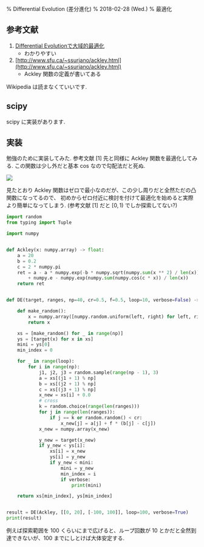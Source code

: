 % Differential Evolution (差分進化)
% 2018-02-28 (Wed.)
% 最適化

## 参考文献

1. [Differential Evolutionで大域的最適化](http://wildpie.hatenablog.com/entry/20151003/1443863102)
    - わかりやすい
1. [http://www.sfu.ca/~ssurjano/ackley.html](http://www.sfu.ca/~ssurjano/ackley.html)
    - Ackley 関数の定義が書いてある

Wikipedia は読まなくていいです.

## scipy

scipy に実装があります.

## 実装

勉強のために実装してみた.
参考文献 [1] 先と同様に Ackley 関数を最適化してみる.
この関数は少し外だと基本 cos なので勾配法だと死ぬ.

![](https://i.imgur.com/7ZqrQmU.png)

見たとおり Ackley 関数はゼロで最小なのだが、この少し周りだと全然ただの凸関数になってるので、
初めからゼロ付近に検討を付けて最適化を始めると実際より簡単になってしまう.
(参考文献 [1] だと $[0,1)$ でしか探索してない?)


```python
import random
from typing import Tuple

import numpy


def Ackley(x: numpy.array) -> float:
    a = 20
    b = 0.2
    c = 2 * numpy.pi
    ret = a - a * numpy.exp(-b * numpy.sqrt(numpy.sum(x ** 2) / len(x))) \
        + numpy.e - numpy.exp(numpy.sum(numpy.cos(c * x)) / len(x))
    return ret


def DE(target, ranges, np=40, cr=0.5, f=0.5, loop=10, verbose=False) -> Tuple[numpy.array, float]:

    def make_random():
        x = numpy.array([numpy.random.uniform(left, right) for left, right in ranges])
        return x

    xs = [make_random() for _ in range(np)]
    ys = [target(x) for x in xs]
    mini = ys[0]
    min_index = 0

    for _ in range(loop):
        for i in range(np):
            j1, j2, j3 = random.sample(range(np - 1), 3)
            a = xs[(j1 + 1) % np]
            b = xs[(j2 + 1) % np]
            c = xs[(j3 + 1) % np]
            x_new = xs[i] + 0.0
            # cross
            k = random.choice(range(len(ranges)))
            for j in range(len(ranges)):
                if j == k or random.random() < cr:
                    x_new[j] = a[j] + f * (b[j] - c[j])
            x_new = numpy.array(x_new)

            y_new = target(x_new)
            if y_new < ys[i]:
                xs[i] = x_new
                ys[i] = y_new
                if y_new < mini:
                    mini = y_new
                    min_index = i
                    if verbose:
                        print(mini)

    return xs[min_index], ys[min_index]


result = DE(Ackley, [[0, 20], [-100, 100]], loop=100, verbose=True)
print(result)
```

例えば探索範囲を 100 くらいにまで広げると、ループ回数が 10 とかだと全然到達できないが、100 までにしとけば大体安定する.
